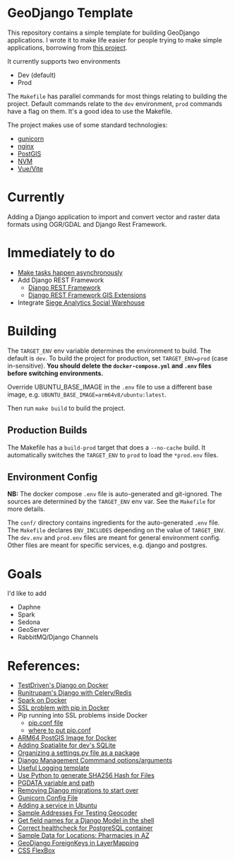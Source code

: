 # GeoDjango Template

This repository contains a simple template for building GeoDjango applications. I wrote it to make life easier for
people trying to make simple applications, borrowing from [this project][1].

It currently supports two environments

- Dev (default)
- Prod

The `Makefile` has parallel commands for most things relating to building the project. Default commands relate to
the `dev` environment, `prod` commands have a flag on them.
It's a good idea to use the Makefile.

The project makes use of some standard technologies:

- [gunicorn][2]
- [nginx][3]
- [PostGIS][4]
- [NVM][28]
- [Vue/Vite][29]

# Currently

Adding a Django application to import and convert vector and raster data formats using OGR/GDAL and Django Rest
Framework.

# Immediately to do

- [Make tasks happen asynchronously](13)
- Add Django REST Framework
    - [Django REST Framework](16)
    - [Django REST Framework GIS Extensions](17)
- Integrate [Siege Analytics Social Warehouse](18)

# Building

The `TARGET_ENV` env variable determines the environment to build. The default is `dev`. To build the project for
production, set `TARGET_ENV=prod` (case in-sensitive). **You should delete the `docker-compose.yml` and `.env` files
before switching environments.**

Override UBUNTU_BASE_IMAGE in the `.env` file to use a different base image,
e.g. `UBUNTU_BASE_IMAGE=arm64v8/ubuntu:latest`.

Then run `make build` to build the project.

## Production Builds

The Makefile has a `build-prod` target that does a `--no-cache` build. It automatically switches the `TARGET_ENV`
to `prod` to load the `*prod.env` files.

## Environment Config

**NB:** The docker compose `.env` file is auto-generated and git-ignored. The sources are determined by the `TARGET_ENV`
env var. See the `Makefile` for more details.

The `conf/` directory contains ingredients for the auto-generated `.env` file. The `Makefile` declares `ENV_INCLUDES`
depending on the value of `TARGET_ENV`. The `dev.env` and `prod.env` files are meant for general environment config.
Other files are meant for specific services, e.g. django and postgres.

# Goals

I'd like to add

- Daphne
- Spark
- Sedona
- GeoServer
- RabbitMQ/Django Channels

# References:

- [TestDriven's Django on Docker][1]
- [Runitrupam's Django with Celery/Redis][5]
- [Spark on Docker][6]
- [SSL problem with pip in Docker](7)
- Pip running into SSL problems inside Docker
    - [pip.conf file](8)
    - [where to put pip.conf](9)
- [ARM64 PostGIS Image for Docker](10)
- [Adding Spatialite for dev's SQLite](11)
- [Organizing a settings.py file as a package](12)
- [Django Management Commmand options/arguments](14)
- [Useful Logging template](15)
- [Use Python to generate SHA256 Hash for Files](19)
- [PGDATA variable and path](20)
- [Removing Django migrations to start over](21)
- [Gunicorn Config File](22)
- [Adding a service in Ubuntu](23)
- [Sample Addresses For Testing Geocoder](24)
- [Get field names for a Django Model in the shell](25)
- [Correct healthcheck for PostgreSQL container](26)
- [Sample Data for Locations: Pharmacies in AZ](27)
- [GeoDjango ForeignKeys in LayerMapping](30)
- [CSS FlexBox]()

[1]: https://testdriven.io/blog/dockerizing-django-with-postgres-gunicorn-and-nginx/?utm_source=pocket_saves

[2]: https://gunicorn.org

[3]: https://www.nginx.com

[4]: https://www.postgis.net

[5]: https://github.com/runitrupam/Django-Docker-Compose-Celery-Redis-PostgreSQL

[6]: https://medium.com/@SaphE/testing-apache-spark-locally-docker-compose-and-kubernetes-deployment-94d35a54f222

[7]: https://stackoverflow.com/questions/25981703/pip-install-fails-with-connection-error-ssl-certificate-verify-failed-certi/73745221

[8]: https://stackoverflow.com/questions/59287824/specifying-multiple-trusted-hosts-in-pip-conf

[9]: https://stackoverflow.com/questions/38869231/python-cant-find-the-file-pip-conf

[10]: https://github.com/Tob1as/docker-postgresql-postgis

[11]: https://zoomadmin.com/HowToInstall/UbuntuPackage/spatialite-bin

[12]: https://www.reddit.com/r/django/comments/l9s3r4/how_do_you_organize_your_settingspy_file_to_keep/

[13]: https://pub.aimind.so/download-large-file-in-python-with-beautiful-progress-bar-f4f86b394ad7

[14]: https://simpleisbetterthancomplex.com/tutorial/2018/08/27/how-to-create-custom-django-management-commands.html

[15]: https://www.crowdstrike.com/guides/python-logging/logging-with-django/

[16]: https://www.django-rest-framework.org

[17]: https://github.com/openwisp/django-rest-framework-gis

[18]: https://github.com/siege-analytics/socialwarehouse

[19]: https://gist.github.com/jakekara/078899caaf8d5e6c74ef58d16ce7e703

[20]: https://www.postgresql.org/docs/16/storage-file-layout.html

[21]: https://simpleisbetterthancomplex.com/tutorial/2016/07/26/how-to-reset-migrations.html

[22]: https://stackoverflow.com/questions/12063463/where-is-the-gunicorn-config-file

[23]: https://superuser.com/questions/1839901/how-to-properly-create-a-service-in-ubuntu

[24]:https://github.com/geocommons/geocoder/blob/master/test/data/address-sample.csv

[25]:https://stackoverflow.com/questions/3647805/how-to-get-all-fields-for-a-django-model

[26]:https://github.com/peter-evans/docker-compose-healthcheck/issues/16

[27]:https://www.azahcccs.gov/Resources/Downloads/PharmacyUpdates/AIHPFee-For-ServicePharmacyNetwork.pdf

[28]:https://github.com/nvm-sh/nvm

[29]:https://vite.dev/guide/

[30]:https://stackoverflow.com/questions/21197483/geodjango-layermapping-foreign-key

[31]: https://css-tricks.com/snippets/css/a-guide-to-flexbox/
